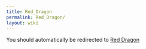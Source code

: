```yaml
---
title: Red_Dragon
permalink: Red_Dragon/
layout: wiki
---
```


You should automatically be redirected to [Red Dragon](/keeperrl_wiki/Red_Dragon/)
